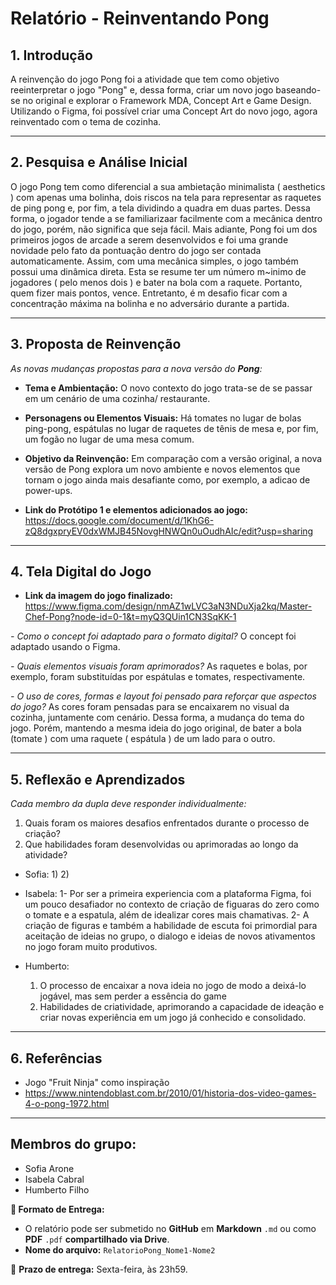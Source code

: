 # Relatório - Reinventando Pong


## 1. Introdução  
A reinvenção do jogo Pong foi a atividade que tem como objetivo reeinterpretar o jogo "Pong" e, dessa forma, criar um novo jogo baseando-se no original e explorar o Framework MDA, Concept Art e Game Design. Utilizando o  Figma, foi possível criar uma Concept Art do novo jogo, agora reinventado com o tema de cozinha.

---

## 2. Pesquisa e Análise Inicial  
O jogo Pong tem como diferencial a sua ambietação minimalista ( aesthetics ) com apenas uma bolinha, dois riscos na tela para representar as raquetes de ping pong e, por fim, a tela dividindo a quadra em duas partes. Dessa forma, o jogador tende a se familiarizaar facilmente com a mecânica dentro do jogo, porém, não significa que seja fácil. Mais adiante, Pong foi um dos primeiros jogos de arcade a serem desenvolvidos e foi uma grande novidade pelo fato da pontuação dentro do jogo ser contada automaticamente. Assim, com uma mecânica simples, o jogo também possui uma dinâmica direta. Esta se resume ter um número m~inimo de jogadores ( pelo menos dois ) e bater na bola com a raquete. Portanto, quem fizer mais pontos, vence. Entretanto, é m desafio ficar com a concentração máxima na bolinha e no adversário durante a partida. 

---

## 3. Proposta de Reinvenção  
*As novas mudanças propostas para a nova versão do **Pong**:*

- **Tema e Ambientação:** O novo contexto do jogo trata-se de se passar em um cenário de uma cozinha/ restaurante.

- **Personagens ou Elementos Visuais:** Há tomates no lugar de bolas ping-pong, espátulas no lugar de raquetes de tênis de mesa e, por fim, um fogão no lugar de uma mesa comum. 

- **Objetivo da Reinvenção:** Em comparação com a versão original, a nova versão de Pong explora um novo ambiente e novos elementos que tornam o jogo ainda mais desafiante como, por exemplo, a adicao de power-ups.

- **Link do Protótipo 1 e elementos adicionados ao jogo:**
  https://docs.google.com/document/d/1KhG6-zQ8dgxpryEV0dxWMJB45NovgHNWQn0uOudhAIc/edit?usp=sharing

---

## 4. Tela Digital do Jogo  
- **Link da imagem do jogo finalizado:**
https://www.figma.com/design/nmAZ1wLVC3aN3NDuXja2kq/Master-Chef-Pong?node-id=0-1&t=myQ3QUin1CN3SqKK-1 

*- Como o concept foi adaptado para o formato digital?* O concept foi adaptado usando o Figma. 

*- Quais elementos visuais foram aprimorados?* As raquetes e bolas, por exemplo, foram substituídas por espátulas e tomates, respectivamente.

*- O uso de cores, formas e layout foi pensado para reforçar que aspectos do jogo?* As cores foram pensadas para se encaixarem no visual da cozinha, juntamente com cenário. Dessa forma, a mudança do tema do jogo. Porém, mantendo a mesma ideia do jogo original, de bater a bola (tomate ) com uma raquete ( espátula ) de um lado para o outro.

---

## 5. Reflexão e Aprendizados  
*Cada membro da dupla deve responder individualmente:*  

1. Quais foram os maiores desafios enfrentados durante o processo de criação?
2. Que habilidades foram desenvolvidas ou aprimoradas ao longo da atividade?

- Sofia:
  1) 
  2)
  
- Isabela:
  1-  Por ser a primeira experiencia com a plataforma Figma, foi um pouco desafiador no contexto de criação de figuaras do zero como o tomate e a espatula, além de idealizar cores mais chamativas.
  2-  A criação de figuras e também a habilidade de escuta foi primordial para aceitação de ideias no grupo, o dialogo e ideias de novos ativamentos no jogo foram muito produtivos.

- Humberto:
  1) O processo de encaixar a nova ideia no jogo de modo a deixá-lo jogável, mas sem perder a essência do game
  2) Habilidades de criatividade, aprimorando a capacidade de ideação e criar novas experiência em um jogo já conhecido e consolidado.
  
---

## 6. Referências  
- Jogo "Fruit Ninja" como inspiração
- https://www.nintendoblast.com.br/2010/01/historia-dos-video-games-4-o-pong-1972.html
  
---

## Membros do grupo:
- Sofia Arone
- Isabela Cabral
- Humberto Filho

**📝 Formato de Entrega:**  
- O relatório pode ser submetido no **GitHub** em **Markdown** `.md` ou como **PDF** `.pdf` **compartilhado via Drive**.  
- **Nome do arquivo:** `RelatorioPong_Nome1-Nome2`  

📌 **Prazo de entrega:** Sexta-feira, às 23h59.

